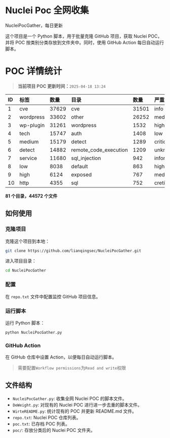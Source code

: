 # Nuclei Poc 全网收集
NucleiPocGather，每日更新

这个项目是一个 Python 脚本，用于批量克隆 GitHub 项目，获取 Nuclei POC，并将 POC 按类别分类存放到文件夹中。同时，使用 GitHub Action 每日自动运行脚本。
# POC 详情统计

> **当前项目 POC 更新时间：**`2025-04-18 13:24`

| ID | 标签      | 数量 | 目录       | 数量 | 严重性   | 数量 |
|:---| :-------- | :--- | :--------- | :--- | :------- | :--- |
| 1 | cve | 37629 | cve | 31501 | info | 21652 |
| 2 | wordpress | 33602 | other | 26252 | medium | 21281 |
| 3 | wp-plugin | 31261 | wordpress | 1532 | high | 13396 |
| 4 | tech | 15747 | auth | 1408 | low | 9448 |
| 5 | medium | 15179 | detect | 1289 | critical | 7063 |
| 6 | detect | 14882 | remote_code_execution | 1209 | unknown | 96 |
| 7 | service | 11680 | sql_injection | 942 | informative | 16 |
| 8 | low | 8038 | default | 863 | hight | 16 |
| 9 | high | 6124 | exposed | 767 | meduim | 5 |
| 10 | http | 4355 | sql | 752 | cretical | 2 |

**81 个目录，44572 个文件**
## 如何使用

### 克隆项目

克隆这个项目到本地：

```bash
git clone https://github.com/lianqingsec/NucleiPocGather.git
```

进入项目目录：

```bash
cd NucleiPocGather
```

### 配置

在 `repo.txt` 文件中配置监控 GitHub 项目信息。

### 运行脚本

运行 Python 脚本：

```bash
python NucleiPocGather.py
```

### GitHub Action

在 GitHub 仓库中设置 Action，以便每日自动运行脚本。

> 需要配置`Workflow permissions`为`Read and write`权限

## 文件结构

- `NucleiPocGather.py`: 收集全网 Nuclei POC 的脚本文件。
- `DeWeight.py`: 对现有的 Nuclei POC 进行进一步去重的脚本文件。
- `WirteREADME.py`: 统计现有的 POC 并更新 README.md 文件。
- `repo.txt`: Nuclei POC 仓库列表。
- `poc.txt`: 已存档 POC 列表。
- `poc/`: 存放分类后的 Nuclei POC 文件夹。

